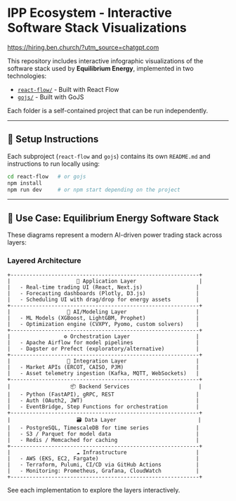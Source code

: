 # IPP Ecosystem - Interactive Software Stack Visualizations

https://hiring.ben.church/?utm_source=chatgpt.com

This repository includes interactive infographic visualizations of the software stack used by **Equilibrium Energy**, implemented in two technologies:

- [`react-flow/`](./react-flow) - Built with React Flow
- [`gojs/`](./gojs) - Built with GoJS

Each folder is a self-contained project that can be run independently.

---

## 🔧 Setup Instructions

Each subproject (`react-flow` and `gojs`) contains its own `README.md` and instructions to run locally using:

```bash
cd react-flow   # or gojs
npm install
npm run dev     # or npm start depending on the project
```

---

## 🧠 Use Case: Equilibrium Energy Software Stack

These diagrams represent a modern AI-driven power trading stack across layers:

### Layered Architecture
```
+------------------------------------------------------------+
|                     🎯 Application Layer                    |
|   - Real-time trading UI (React, Next.js)                 |
|   - Forecasting dashboards (Plotly, D3.js)                |
|   - Scheduling UI with drag/drop for energy assets        |
+------------------------------------------------------------+
|                  🧠 AI/Modeling Layer                      |
|   - ML Models (XGBoost, LightGBM, Prophet)                |
|   - Optimization engine (CVXPY, Pyomo, custom solvers)    |
+------------------------------------------------------------+
|                 ⚙️ Orchestration Layer                     |
|   - Apache Airflow for model pipelines                    |
|   - Dagster or Prefect (exploratory/alternative)          |
+------------------------------------------------------------+
|                  📡 Integration Layer                      |
|   - Market APIs (ERCOT, CAISO, PJM)                       |
|   - Asset telemetry ingestion (Kafka, MQTT, WebSockets)   |
+------------------------------------------------------------+
|                   📦 Backend Services                      |
|   - Python (FastAPI), gRPC, REST                          |
|   - Auth (OAuth2, JWT)                                    |
|   - EventBridge, Step Functions for orchestration         |
+------------------------------------------------------------+
|                     🗃️ Data Layer                          |
|   - PostgreSQL, TimescaleDB for time series               |
|   - S3 / Parquet for model data                           |
|   - Redis / Memcached for caching                         |
+------------------------------------------------------------+
|                     ☁️ Infrastructure                      |
|   - AWS (EKS, EC2, Fargate)                               |
|   - Terraform, Pulumi, CI/CD via GitHub Actions           |
|   - Monitoring: Prometheus, Grafana, CloudWatch           |
+------------------------------------------------------------+
```

See each implementation to explore the layers interactively.

